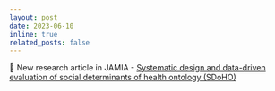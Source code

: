 ```yaml
---
layout: post
date: 2023-06-10
inline: true
related_posts: false
---
```


:page_facing_up: New research article in JAMIA - [Systematic design and data-driven evaluation of social determinants of health ontology (SDoHO)](https://academic.oup.com/jamia/article-abstract/30/9/1465/7193859)
